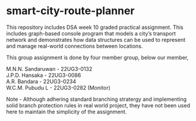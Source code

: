# smart-city-route-planner
This repository includes DSA week 10 graded practical assignment. This includes graph-based console program that models a city’s transport network and  demonstrates how data structures can be used to represent and manage real-world connections  between locations.  

This group assignment is done by four member group, below our member,

M.N.N. Sandaruwan - 22UG3-0132 <br>
J.P.D. Hansaka - 22UG3-0086 <br>
A.R. Bandara - 22UG3-0234 <br>
W.C.M. Pubudu L - 22UG3-0282 (Monitor) <br>

Note - Although adhering standard branching stratergy and implementing solid branch protection rules in real world project, they have not been used here to maintain the simplicity of the assignment.
